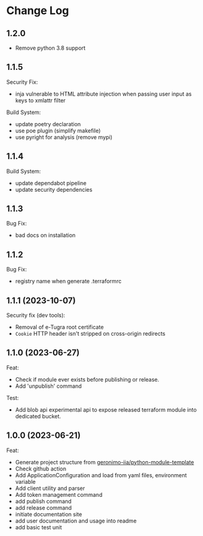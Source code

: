 # Change Log

## 1.2.0

- Remove python 3.8 support


## 1.1.5

Security Fix:

- inja vulnerable to HTML attribute injection when passing user input as keys to xmlattr filter

Build System:

  - update poetry declaration
  - use poe plugin (simplify makefile)
  - use pyright for analysis (remove mypi)


## 1.1.4

Build System:

- update dependabot pipeline
- update security dependencies


## 1.1.3

Bug Fix:

- bad docs on installation

## 1.1.2

Bug Fix:

- registry name when generate .terraformrc 

## 1.1.1 (2023-10-07)

Security fix (dev tools):

- Removal of e-Tugra root certificate
- `Cookie` HTTP header isn't stripped on cross-origin redirects

## 1.1.0 (2023-06-27)

Feat:

- Check if module ever exists before publishing or release.
- Add 'unpublish' command

Test:

- Add blob api experimental api to expose released terraform module into dedicated bucket.

## 1.0.0 (2023-06-21)

Feat:

- Generate project structure from [geronimo-iia/python-module-template](https://github.com/geronimo-iia/python-module-template)
- Check github action
- Add ApplicationConfiguration and load from yaml files, environment variable
- Add client utility and parser
- Add token management command
- add publish command
- add release command
- initiate documentation site
- add user documentation and usage into readme
- add basic test unit


